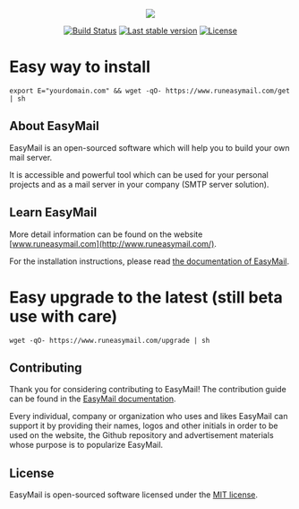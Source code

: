 <p align="center"><a href="http://www.runeasymail.com/" target="_blank"><img src="https://raw.githubusercontent.com/runeasymail/easymail/master/resources/easymail-logo.png"></a></p>

<p align="center">
<a href="https://travis-ci.org/runeasymail/easymail"><img src="https://travis-ci.org/laravel/framework.svg" alt="Build Status"></a>
<a href="https://github.com/runeasymail/easymail/releases/tag/v0.6"><img src="https://img.shields.io/badge/stable-v1.0.7-blue.svg" alt="Last stable version"></a>
<a href="https://github.com/runeasymail/easymail/blob/master/LICENSE"><img src="https://img.shields.io/badge/license-MIT-blue.svg" alt="License"></a>
</p>

# Easy way to install
```
export E="yourdomain.com" && wget -qO- https://www.runeasymail.com/get | sh
```

## About EasyMail
EasyMail is an open-sourced software which will help you to build your own mail server.

It is accessible and powerful tool which can be used for your personal projects and as a mail server in your company (SMTP server solution).

## Learn EasyMail
More detail information can be found on the website [www.runeasymail.com](http://www.runeasymail.com/).

For the installation instructions, please read [the documentation of EasyMail](http://www.runeasymail.com/master/installation).

# Easy upgrade to the latest (still beta use with care)
```
wget -qO- https://www.runeasymail.com/upgrade | sh
```

## Contributing
Thank you for considering contributing to EasyMail! The contribution guide can be found in the [EasyMail documentation](http://www.runeasymail.com/master/contribution-guide).

Every individual, company or organization who uses and likes EasyMail can support it by providing their names, logos and other initials in order to be used on the website, the Github repository and advertisement materials whose purpose is to popularize EasyMail.

## License
EasyMail is open-sourced software licensed under the [MIT license](https://github.com/runeasymail/easymail/blob/master/LICENSE).
